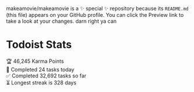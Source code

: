 makeamovie/makeamovie is a ✨ special ✨ repository because its `README.md` (this file) appears on your GitHub profile.
You can click the Preview link to take a look at your changes. darn right ya can

# Todoist Stats

<!-- TODO-IST:START -->
🏆  46,245 Karma Points           
🌸  Completed 24 tasks today           
✅  Completed 32,692 tasks so far           
⏳  Longest streak is 328 days
<!-- TODO-IST:END -->